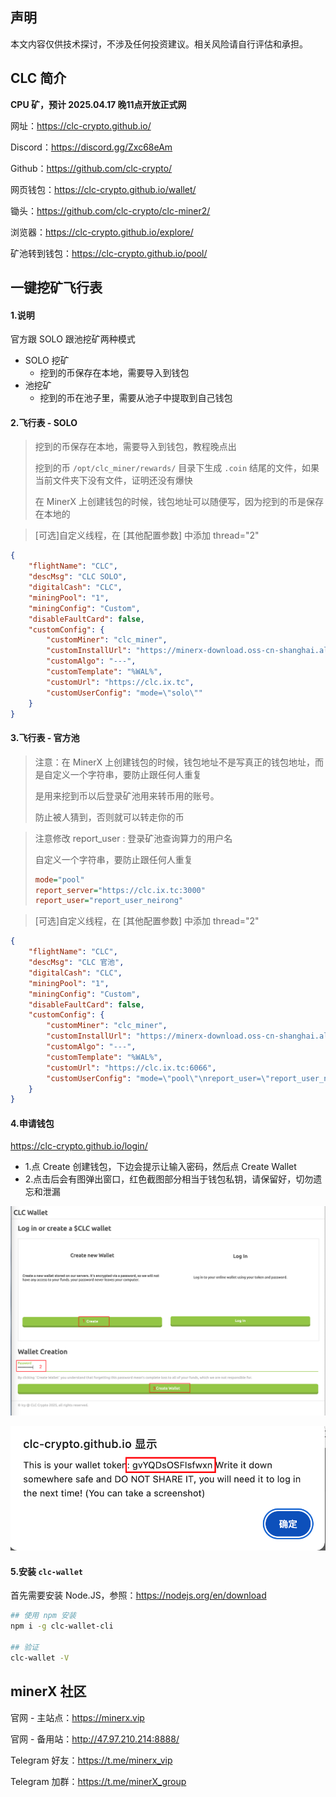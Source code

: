 

## 声明

本文内容仅供技术探讨，不涉及任何投资建议。相关风险请自行评估和承担。



## CLC 简介

**CPU 矿，预计 2025.04.17 晚11点开放正式网**

网址：https://clc-crypto.github.io/

Discord：https://discord.gg/Zxc68eAm

Github：https://github.com/clc-crypto/

网页钱包：https://clc-crypto.github.io/wallet/

锄头：https://github.com/clc-crypto/clc-miner2/

浏览器：https://clc-crypto.github.io/explore/

矿池转到钱包：https://clc-crypto.github.io/pool/



## 一键挖矿飞行表

#### 1.说明

官方跟 SOLO 跟池挖矿两种模式

- SOLO 挖矿
  - 挖到的币保存在本地，需要导入到钱包
- 池挖矿
  - 挖到的币在池子里，需要从池子中提取到自己钱包



#### 2.飞行表 - SOLO

> 挖到的币保存在本地，需要导入到钱包，教程晚点出
>
> 挖到的币 `/opt/clc_miner/rewards/` 目录下生成 `.coin` 结尾的文件，如果当前文件夹下没有文件，证明还没有爆快
>
> 在 MinerX 上创建钱包的时候，钱包地址可以随便写，因为挖到的币是保存在本地的

> [可选]自定义线程，在 [其他配置参数] 中添加 thread="2"

```json
{
    "flightName": "CLC",
    "descMsg": "CLC SOLO",
    "digitalCash": "CLC",
    "miningPool": "1",
    "miningConfig": "Custom",
    "disableFaultCard": false,
    "customConfig": {
        "customMiner": "clc_miner",
        "customInstallUrl": "https://minerx-download.oss-cn-shanghai.aliyuncs.com/20250416_clc/clc_miner-20250416.13.tar.gz",
        "customAlgo": "---",
        "customTemplate": "%WAL%",
        "customUrl": "https://clc.ix.tc",
        "customUserConfig": "mode=\"solo\""
    }
}
```



#### 3.飞行表 - 官方池

> 注意：在 MinerX 上创建钱包的时候，钱包地址不是写真正的钱包地址，而是自定义一个字符串，要防止跟任何人重复
>
> 是用来挖到币以后登录矿池用来转币用的账号。
>
> 防止被人猜到，否则就可以转走你的币



> 注意修改 report_user : 登录矿池查询算力的用户名
>
> 自定义一个字符串，要防止跟任何人重复
>
> ```ini
> mode="pool"
> report_server="https://clc.ix.tc:3000"
> report_user="report_user_neirong"
> ```



> [可选]自定义线程，在 [其他配置参数] 中添加 thread="2"

```json
{
    "flightName": "CLC",
    "descMsg": "CLC 官池",
    "digitalCash": "CLC",
    "miningPool": "1",
    "miningConfig": "Custom",
    "disableFaultCard": false,
    "customConfig": {
        "customMiner": "clc_miner",
        "customInstallUrl": "https://minerx-download.oss-cn-shanghai.aliyuncs.com/20250416_clc/clc_miner-20250416.13.tar.gz",
        "customAlgo": "---",
        "customTemplate": "%WAL%",
        "customUrl": "https://clc.ix.tc:6066",
        "customUserConfig": "mode=\"pool\"\nreport_user=\"report_user_neirong\"\nreport_server=\"https://clc.ix.tc:3000\""
    }
}
```



#### 4.申请钱包

https://clc-crypto.github.io/login/

- 1.点 Create 创建钱包，下边会提示让输入密码，然后点 Create Wallet
- 2.点击后会有图弹出窗口，红色截图部分相当于钱包私钥，请保留好，切勿遗忘和泄漏





![image-20250417114830796](./images/image-20250417114830796.png)



![image-20250417114854875](./images/image-20250417114854875.png)





#### 5.安装 `clc-wallet`

首先需要安装  Node.JS，参照：https://nodejs.org/en/download

```sh
## 使用 npm 安装
npm i -g clc-wallet-cli

## 验证
clc-wallet -V
```



## minerX 社区

官网 - 主站点：https://minerx.vip

官网 - 备用站：http://47.97.210.214:8888/

Telegram 好友：https://t.me/minerx_vip

Telegram 加群：https://t.me/minerX_group



